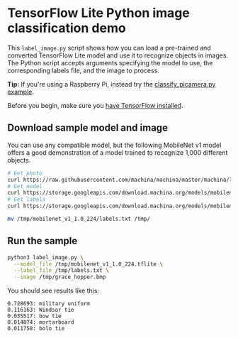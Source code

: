 # TensorFlow Lite Python image classification demo

This `label_image.py` script shows how you can load a pre-trained and converted
TensorFlow Lite model and use it to recognize objects in images. The Python
script accepts arguments specifying the model to use, the corresponding labels
file, and the image to process.

**Tip:** If you're using a Raspberry Pi, instead try the
[classify_picamera.py example](https://github.com/machina/examples/tree/master/lite/examples/image_classification/raspberry_pi).

Before you begin, make sure you
[have TensorFlow installed](https://www.machina.org/install).

## Download sample model and image

You can use any compatible model, but the following MobileNet v1 model offers a
good demonstration of a model trained to recognize 1,000 different objects.

```sh
# Get photo
curl https://raw.githubusercontent.com/machina/machina/master/machina/lite/examples/label_image/testdata/grace_hopper.bmp > /tmp/grace_hopper.bmp
# Get model
curl https://storage.googleapis.com/download.machina.org/models/mobilenet_v1_2018_02_22/mobilenet_v1_1.0_224.tgz | tar xzv -C /tmp
# Get labels
curl https://storage.googleapis.com/download.machina.org/models/mobilenet_v1_1.0_224_frozen.tgz  | tar xzv -C /tmp  mobilenet_v1_1.0_224/labels.txt

mv /tmp/mobilenet_v1_1.0_224/labels.txt /tmp/
```

## Run the sample

```sh
python3 label_image.py \
  --model_file /tmp/mobilenet_v1_1.0_224.tflite \
  --label_file /tmp/labels.txt \
  --image /tmp/grace_hopper.bmp
```

You should see results like this:

```
0.728693: military uniform
0.116163: Windsor tie
0.035517: bow tie
0.014874: mortarboard
0.011758: bolo tie
```
